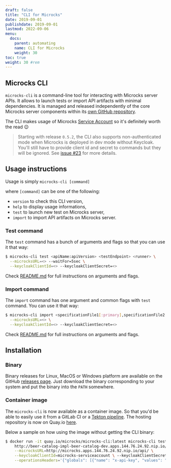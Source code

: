 ```yaml
---
draft: false
title: "CLI for Microcks"
date: 2019-09-01
publishdate: 2019-09-01
lastmod: 2022-09-06
menu:
  docs:
    parent: automating
    name: CLI for Microcks
    weight: 30
toc: true
weight: 30 #rem
---
```


## Microcks CLI

`microcks-cli` is a command-line tool for interacting with Microcks server APIs. It allows to launch tests or import API artifacts with minimal dependencies. It is managed and released independently of the core Microcks server components within its [own GitHub repository](https://github.com/microcks/microcks-cli).

The CLI makes usage of Microcks [Service Account](../service-account) so it's definitely worth the read 😉

> Starting with release `0.5.2`, the CLI also supports non-authenticated mode when Microcks is deployed in dev mode without Keycloak. You'll still have to provide client id and secret to commands but they will be ignored. See [issue #23](https://github.com/microcks/microcks-cli/issues/23) for more details.

## Usage instructions

Usage is simply `microcks-cli [command]`

where `[command]` can be one of the following:

* `version` to check this CLI version,
* `help` to display usage informations,
* `test` to launch new test on Microcks server,
* `import` to import API artifacts on Microcks server.

### Test command

The `test` command has a bunch of arguments and flags so that you can use it that way:

```sh
$ microcks-cli test <apiName:apiVersion> <testEndpoint> <runner> \
  --microcksURL=<> --waitFor=5sec \
  --keycloakClientId=<> --keycloakClientSecret=<>
```

Check [README.md](https://github.com/microcks/microcks-cli/blob/master/README.md) for full instructions on arguments and flags.

### Import command

The `import` command has one argument and common flags with `test` command. You can use it that way:

```sh
$ microcks-cli import <specificationFile1[:primary],specificationFile2[:primary]> \
  --microcksURL=<> \
  --keycloakClientId=<> --keycloakClientSecret=<>
```

Check [README.md](https://github.com/microcks/microcks-cli/blob/master/README.md) for full instructions on arguments and flags.

## Installation

### Binary

Binary releases for Linux, MacOS or Windows platform are available on the GitHub [releases page](https://github.com/microcks/microcks-cli/releases). Just download the binary corresponding to your system and put the binary into the `PATH` somewhere.

### Container image

The `microcks-cli` is now available as a container image. So that you'd be able to easily use it from a GitLab CI or a [Tekton pipeline](../tekton). The hosting repository is now on Quay.io [here](https://quay.io/repository/microcks/microcks-cli?tab=info).

Below a sample on how using the image without getting the CLI binary:

```sh
$ docker run -it quay.io/microcks/microcks-cli:latest microcks-cli test 'Beer Catalog API:0.9' \
    http://beer-catalog-impl-beer-catalog-dev.apps.144.76.24.92.nip.io/api/ POSTMAN \
    --microcksURL=http://microcks.apps.144.76.24.92.nip.io/api/ \
    --keycloakClientId=microcks-serviceaccount \ --keycloakClientSecret=7deb71e8-8c80-4376-95ad-00a399ee3ca1 --waitFor=8sec \
    --operationsHeaders='{"globals": [{"name": "x-api-key", "values": "my-values"}], "GET /beer": [{"name": "x-trace-id", "values": "xcvbnsdfghjklm"}]}'
```